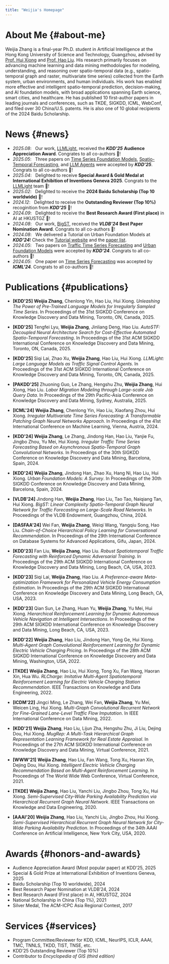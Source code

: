 ```yaml
---
title: "Weijia's Homepage"
---
```


# About Me {#about-me}
Weijia Zhang is a final-year Ph.D. student in Artificial Intelligence at the Hong Kong University of Science and Technology, Guangzhou, advised by [Prof. Hui Xiong](https://scholar.google.com/citations?user=cVDF1tkAAAAJ) and [Prof. Hao Liu](https://scholar.google.com/citations?user=66KKZR4AAAAJ). His research primarily focuses on advancing machine learning and data mining methodologies for modeling, understanding, and reasoning over spatio-temporal data (e.g., spatio-temporal graph and raster, multivariate time series) collected from the Earth system, urban environments, and human individuals. His work has enabled more effective and intelligent spatio-temporal prediction, decision-making, and AI foundation models, with broad applications spanning Earth science, smart cities, and healthcare. He has published 10 first-author papers in leading journals and conferences, such as TKDE, SIGKDD, ICML, WebConf, and filed over 30 China/U.S. patents. He is also one of 10 global recipients of the 2024 Baidu Scholarship.

<!-- # 🎉 News {#news} -->
# News {#news}
- *2025.08*: &nbsp; Our work, [LLMLight](https://dl.acm.org/doi/10.1145/3690624.3709379), received the ***KDD'25*** **Audience Appreciation Award**. Congrates to all co-authors 🎉! 
- *2025.05*: &nbsp; Three papers on [Time Series Foundation Models](https://dl.acm.org/doi/abs/10.1145/3711896.3737171), [Spatio-Temporal Forecasting](https://dl.acm.org/doi/abs/10.1145/3690624.3709323), and [LLM Agents](https://dl.acm.org/doi/abs/10.1145/3690624.3709379) were accepted by ***KDD'25***. Congrats to all co-authors 🎉! 
- *2025.04*: &nbsp; Delighted to receive **Special Award & Gold Medal at International Exhibition of Inventions Geneva 2025**. Congrats to the [LLMLight](https://github.com/usail-hkust/LLMTSCS) team 🎉! 
- *2025.02*: &nbsp; Delighted to receive the **2024 Baidu Scholarship (Top 10 worldwide)** 🎉! 
- *2024.12*: &nbsp; Delighted to receive the **Outstanding Reviewer (Top 10%)** recoginition from ***KDD'25*** 🎉! 
- *2024.09*: &nbsp; Delighted to receive the **Best Research Award (First place)** in AI at HKUSTGZ 🎉!
- *2024.08*: &nbsp; Our work, [BigST](https://dl.acm.org/doi/abs/10.14778/3641204.3641217), received the ***VLDB'24*** **Best Paper Nomination Award**. Congrats to all co-authors 🎉! 
- *2024.08*: &nbsp; We delivered a Tutorial on Urban Foundation Models at ***KDD'24***! Check the [Tutorial website](https://usail-hkust.github.io/Urban_Foundation_Model_Tutorial) and the [paper list](https://github.com/usail-hkust/Awesome-Urban-Foundation-Models).
- *2024.05*: &nbsp; Two papers on [Traffic Time Series Forecasting](https://dl.acm.org/doi/10.1145/3637528.3671665) and [Urban Foundation Models](https://dl.acm.org/doi/10.1145/3637528.3671453) were accepted by ***KDD'24***. Congrats to all co-authors 🎉! 
- *2024.05*: &nbsp; One paper on [Time Series Forecasting](https://proceedings.mlr.press/v235/zhang24bw.html) was accepted by ***ICML'24***. Congrats to all co-authors 🎉! 

<!-- # 📝 Publications {#publications} -->
# Publications {#publications}
- **[KDD'25]** **Weijia Zhang**, Chenlong Yin, Hao Liu, Hui Xiong. *Unleashing The Power of Pre-Trained Language Models for Irregularly Sampled Time Series*. In Proceedings of the 31st SIGKDD Conference on Knowledge Discovery and Data Mining, Toronto, ON, Canada, 2025. 

- **[KDD'25]** Tengfei Lyu, **Weijia Zhang**, Jinliang Deng, Hao Liu. *AutoSTF: Decoupled Neural Architecture Search for Cost-Effective Automated Spatio-Temporal Forecasting*. In Proceedings of the 31st ACM SIGKDD International Conference on Knowledge Discovery and Data Mining, Toronto, ON, Canada, 2025. 

- **[KDD'25]** Siqi Lai, Zhao Xu, **Weijia Zhang**, Hao Liu, Hui Xiong. *LLMLight: Large Language Models as Traffic Signal Control Agents*. In Proceedings of the 31st ACM SIGKDD International Conference on Knowledge Discovery and Data Mining, Toronto, ON, Canada, 2025.

- **[PAKDD'25]** Zhuoning Guo, Le Zhang, Hengshu Zhu, **Weijia Zhang**, Hui Xiong, Hao Liu. *Labor Migration Modeling through Large-scale Job Query Data*. In Proceedings of the 29th Pacific-Asia Conference on Knowledge Discovery and Data Mining, Sydney, Australia, 2025.

- **[ICML'24]** **Weijia Zhang**, Chenlong Yin, Hao Liu, Xiaofang Zhou, Hui Xiong. *Irregular Multivariate Time Series Forecasting: A Transformable Patching Graph Neural Networks Approach*. In Proceedings of the 41st International Conference on Machine Learning, Vienna, Austria, 2024.  

- **[KDD'24]** **Weijia Zhang**, Le Zhang, Jindong Han, Hao Liu, Yanjie Fu, Jingbo Zhou, Yu Mei, Hui Xiong. *Irregular Traffic Time Series Forecasting Based on Asynchronous Spatio-Temporal Graph Convolutional Networks*. In Proceedings of the 30th SIGKDD Conference on Knowledge Discovery and Data Mining, Barcelona, Spain, 2024. 

- **[KDD'24]** **Weijia Zhang**, Jindong Han, Zhao Xu, Hang Ni, Hao Liu, Hui Xiong. *Urban Foundation Models: A Survey*. In Proceedings of the 30th SIGKDD Conference on Knowledge Discovery and Data Mining, Barcelona, Spain, 2024. 

- **[VLDB'24]** Jindong Han, **Weijia Zhang**, Hao Liu, Tao Tao, Naiqiang Tan, Hui Xiong. *BigST: Linear Complexity Spatio-Temporal Graph Neural Network for Traffic Forecasting on Large-Scale Road Networks*. In Proceedings of the VLDB Endowment, Guangzhou, China, 2024.

- **[DASFAA'24]** Wei Fan, **Weijia Zhang**, Weiqi Wang, Yangqiu Song, Hao Liu. *Chain-of-Choice Hierarchical Policy Learning for Conversational Recommendation*. In Proceedings of the 29th International Conference on Database Systems for Advanced Applications, Gifu, Japan, 2024.

- **[KDD'23]** Fan Liu, **Weijia Zhang**, Hao Liu. *Robust Spatiotemporal Traffic Forecasting with Reinforced Dynamic Adversarial Training*. In Proceedings of the 29th ACM SIGKDD International Conference on Knowledge Discovery and Data Mining, Long Beach, CA, USA, 2023.

- **[KDD'23]** Siqi Lai, **Weijia Zhang**, Hao Liu. *A Preference-aware Meta-optimization Framework for Personalized Vehicle Energy Consumption Estimation*. In Proceedings of the 29th ACM SIGKDD International Conference on Knowledge Discovery and Data Mining, Long Beach, CA, USA, 2023.

- **[KDD'23]** Qian Sun, Le Zhang, Huan Yu, **Weijia Zhang**, Yu Mei, Hui Xiong. *Hierarchical Reinforcement Learning for Dynamic Autonomous Vehicle Navigation at Intelligent Intersections*. In Proceedings of the 29th ACM SIGKDD International Conference on Knowledge Discovery and Data Mining, Long Beach, CA, USA, 2023.

- **[KDD'22]** **Weijia Zhang**, Hao Liu, Jindong Han, Yong Ge, Hui Xiong. *Multi-Agent Graph Convolutional Reinforcement Learning for Dynamic Electric Vehicle Charging Pricing*. In Proceedings of the 28th ACM SIGKDD International Conference on Knowledge Discovery and Data Mining, Washington, USA, 2022. 

- **[TKDE]** **Weijia Zhang**, Hao Liu, Hui Xiong, Tong Xu, Fan Wang, Haoran Xin, Hua Wu. *RLCharge: Imitative Multi-Agent Spatiotemporal Reinforcement Learning for Electric Vehicle Charging Station Recommendation*. IEEE Transactions on Knowledge and Data Engineering, 2022. 

- **[ICDM'22]** Jingci Ming, Le Zhang, Wei Fan, **Weijia Zhang**, Yu Mei, Weicen Ling, Hui Xiong. *Multi-Graph Convolutional Recurrent Network for Fine-Grained Lane-Level Traffic Flow Imputation*. In IEEE International Conference on Data Mining, 2022. 

- **[KDD'21]** **Weijia Zhang**, Hao Liu, Lijun Zha, Hengshu Zhu, Ji Liu, Dejing Dou, Hui Xiong. *MugRep: A Multi-Task Hierarchical Graph Representation Learning Framework for Real Estate Appraisal*. In Proceedings of the 27th ACM SIGKDD International Conference on Knowledge Discovery and Data Mining, Virtual Conference, 2021. 

- **[WWW'21]** **Weijia Zhang**, Hao Liu, Fan Wang, Tong Xu, Haoran Xin, Dejing Dou, Hui Xiong. *Intelligent Electric Vehicle Charging Recommendation Based on Multi-Agent Reinforcement Learning*. In Proceedings of The World Wide Web Conference, Virtual Conference, 2021. 

- **[TKDE]** **Weijia Zhang**, Hao Liu, Yanchi Liu, Jingbo Zhou, Tong Xu, Hui Xiong. *Semi-Supervised City-Wide Parking Availability Prediction via Hierarchical Recurrent Graph Neural Network*. IEEE Transactions on Knowledge and Data Engineering, 2020. 

- **[AAAI'20]** **Weijia Zhang**, Hao Liu, Yanchi Liu, Jingbo Zhou, Hui Xiong. *Semi-Supervised Hierarchical Recurrent Graph Neural Network for City-Wide Parking Availability Prediction*. In Proceedings of the 34th AAAI Conference on Artificial Intelligence, New York City, USA, 2020. 

<!-- # 🎖 Honors and Awards {#honors-and-awards} -->
# Awards {#honors-and-awards}
- Audience Appreciation Award (Most popular paper) at KDD’25, 2025
- Special & Gold Prize at International Exhibition of Inventions Geneva, 2025
- Baidu Scholarship (Top 10 worldwide), 2024
- Best Research Paper Nomination at VLDB’24, 2024
- Best Research Award (First place) in AI, HKUSTGZ, 2024
- National Scholarship in China (Top 1%), 2021
- Silver Medal, The ACM-ICPC Asia Regional Contest, 2017

<!-- # 📖 Educations {#educations} -->
<!-- - *2019.06 - 2022.04 (now)*, Lorem ipsum dolor sit amet, consectetur adipiscing elit. Vivamus ornare aliquet ipsum, ac tempus justo dapibus sit amet. 
- *2015.09 - 2019.06*, Lorem ipsum dolor sit amet, consectetur adipiscing elit. Vivamus ornare aliquet ipsum, ac tempus justo dapibus sit amet.  -->

<!-- # 💬 Invited Talks {#invited-talks}
- *2021.06*, Lorem ipsum dolor sit amet, consectetur adipiscing elit. Vivamus ornare aliquet ipsum, ac tempus justo dapibus sit amet. 
- *2021.03*, Lorem ipsum dolor sit amet, consectetur adipiscing elit. Vivamus ornare aliquet ipsum, ac tempus justo dapibus sit amet.  \| [\[video\]](https://github.com/)

<!-- # 📝 Services {#services} -->
# Services {#services}
- Program Committee/Reviewer for KDD, ICML, NeurIPS, ICLR, AAAI, TMC, TNNLS, TKDD,
TIST, TNSE, etc.
- KDD’25 Outstanding Reviewer (Top 10%)
- Contributor to *Encyclopedia of GIS (third edition)*

